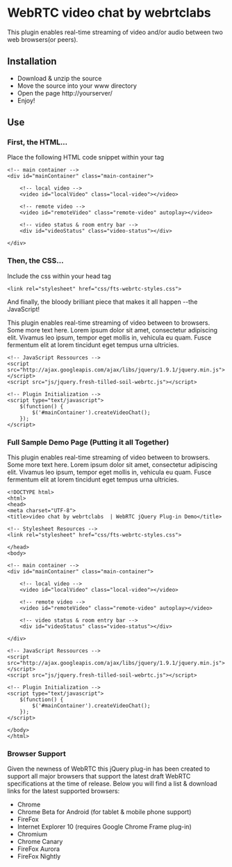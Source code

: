 # WebRTC video chat by webrtclabs

This plugin enables real-time streaming of video and/or audio between two web browsers(or peers).
<script data-gittip-username="webrtclabs"src="//gttp.co/v1.js"></script>

## Installation

- Download & unzip the source
- Move the source into your www directory
- Open the page http://yourserver/
- Enjoy!

## Use

### First, the HTML...

Place the following HTML code snippet within your <body> tag
  
    <!-- main container -->
    <div id="mainContainer" class="main-container">
    
        <!-- local video -->
        <video id="localVideo" class="local-video"></video>
    
        <!-- remote video -->
        <video id="remoteVideo" class="remote-video" autoplay></video>
    
        <!-- video status & room entry bar -->
        <div id="videoStatus" class="video-status"></div>
    
    </div>

### Then, the CSS...

Include the css within your head tag

    <link rel="stylesheet" href="css/fts-webrtc-styles.css">

And finally, the bloody brilliant piece that makes it all happen --the JavaScript!

This plugin enables real-time streaming of video between to browsers. Some more text here. Lorem ipsum dolor sit amet, consectetur adipiscing elit. Vivamus leo ipsum, tempor eget mollis in, vehicula eu quam. Fusce fermentum elit at lorem tincidunt eget tempus urna ultricies.

    <!-- JavaScript Ressources -->
    <script src="http://ajax.googleapis.com/ajax/libs/jquery/1.9.1/jquery.min.js"></script>
    <script src="js/jquery.fresh-tilled-soil-webrtc.js"></script>

    <!-- Plugin Initialization -->
    <script type="text/javascript">
        $(function() {
            $('#mainContainer').createVideoChat();
        });
    </script>

### Full Sample Demo Page (Putting it all Together)

This plugin enables real-time streaming of video between to browsers. Some more text here. Lorem ipsum dolor sit amet, consectetur adipiscing elit. Vivamus leo ipsum, tempor eget mollis in, vehicula eu quam. Fusce fermentum elit at lorem tincidunt eget tempus urna ultricies.

    <!DOCTYPE html>
    <html>
    <head>
    <meta charset="UTF-8">
    <title>video chat by webrtclabs  | WebRTC jQuery Plug-in Demo</title>
    
    <!-- Stylesheet Resources -->
    <link rel="stylesheet" href="css/fts-webrtc-styles.css">
    
    </head>
    <body>
    
    <!-- main container -->
    <div id="mainContainer" class="main-container">
    
        <!-- local video -->
        <video id="localVideo" class="local-video"></video>
    
        <!-- remote video -->
        <video id="remoteVideo" class="remote-video" autoplay></video>
    
        <!-- video status & room entry bar -->
        <div id="videoStatus" class="video-status"></div>
    
    </div>
    
    <!-- JavaScript Ressources -->
    <script src="http://ajax.googleapis.com/ajax/libs/jquery/1.9.1/jquery.min.js"></script>
    <script src="js/jquery.fresh-tilled-soil-webrtc.js"></script>
    
    <!-- Plugin Initialization -->
    <script type="text/javascript">
        $(function() {
            $('#mainContainer').createVideoChat();
        });
    </script>
    
    </body>
    </html>

### Browser Support

Given the newness of WebRTC this jQuery plug-in has been created to support all major browsers that support the latest draft WebRTC specifications at the time of release. Below you will find a list & download links for the latest supported browsers:

- Chrome
- Chrome Beta for Android (for tablet & mobile phone support)
- FireFox
- Internet Explorer 10 (requires Google Chrome Frame plug-in)
- Chromium
- Chrome Canary
- FireFox Aurora
- FireFox Nightly
